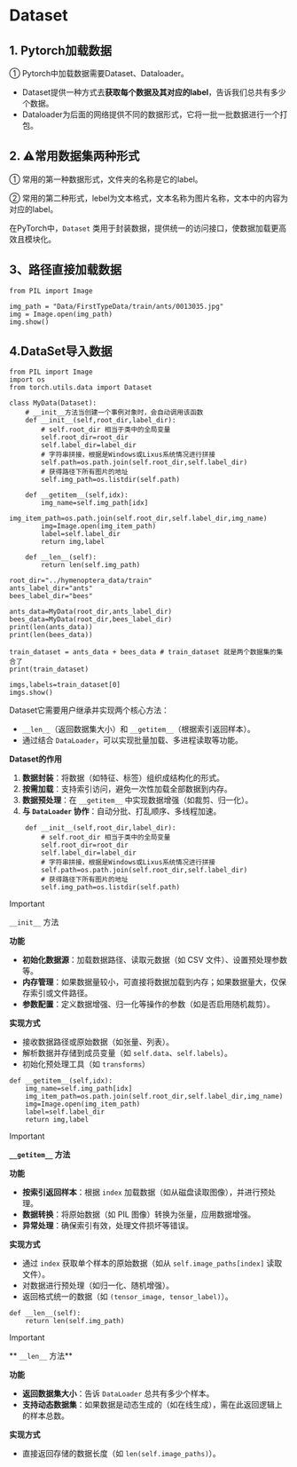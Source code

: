 # Dataset

## 1. Pytorch加载数据

① Pytorch中加载数据需要Dataset、Dataloader。

- Dataset提供一种方式去**获取每个数据及其对应的label**，告诉我们总共有多少个数据。
- Dataloader为后面的网络提供不同的数据形式，它将一批一批数据进行一个打包。

## 2. ⚠常用数据集两种形式

① 常用的第一种数据形式，文件夹的名称是它的label。

② 常用的第二种形式，lebel为文本格式，文本名称为图片名称，文本中的内容为对应的label。

在PyTorch中，`Dataset` 类用于封装数据，提供统一的访问接口，使数据加载更高效且模块化。

## 3、路径直接加载数据

```
from PIL import Image

img_path = "Data/FirstTypeData/train/ants/0013035.jpg"        
img = Image.open(img_path)
img.show()
```

## 4.DataSet导入数据

```
from PIL import Image
import os
from torch.utils.data import Dataset

class MyData(Dataset):
	# __init__方法当创建一个事例对象时，会自动调用该函数
    def __init__(self,root_dir,label_dir):
        # self.root_dir 相当于类中的全局变量
        self.root_dir=root_dir
        self.label_dir=label_dir
        # 字符串拼接，根据是Windows或Lixus系统情况进行拼接
        self.path=os.path.join(self.root_dir,self.label_dir)
        # 获得路径下所有图片的地址
        self.img_path=os.listdir(self.path)

    def __getitem__(self,idx):
        img_name=self.img_path[idx]
        img_item_path=os.path.join(self.root_dir,self.label_dir,img_name)
        img=Image.open(img_item_path)
        label=self.label_dir
        return img,label

    def __len__(self):
        return len(self.img_path)

root_dir="../hymenoptera_data/train"
ants_label_dir="ants"
bees_label_dir="bees"

ants_data=MyData(root_dir,ants_label_dir)
bees_data=MyData(root_dir,bees_label_dir)
print(len(ants_data))
print(len(bees_data))

train_dataset = ants_data + bees_data # train_dataset 就是两个数据集的集合了
print(train_dataset)

imgs,labels=train_dataset[0]
imgs.show()
```

Dataset它需要用户继承并实现两个核心方法：

- `__len__`（返回数据集大小）和 `__getitem__`（根据索引返回样本）。
- 通过结合 `DataLoader`，可以实现批量加载、多进程读取等功能。


**Dataset的作用**

1. **数据封装**：将数据（如特征、标签）组织成结构化的形式。
2. **按需加载**：支持索引访问，避免一次性加载全部数据到内存。
3. **数据预处理**：在 `__getitem__` 中实现数据增强（如裁剪、归一化）。
4. **与 `DataLoader` 协作**：自动分批、打乱顺序、多线程加速。

```
    def __init__(self,root_dir,label_dir):
        # self.root_dir 相当于类中的全局变量
        self.root_dir=root_dir
        self.label_dir=label_dir
        # 字符串拼接，根据是Windows或Lixus系统情况进行拼接
        self.path=os.path.join(self.root_dir,self.label_dir)
        # 获得路径下所有图片的地址
        self.img_path=os.listdir(self.path)
```

> [!IMPORTANT]
>
> `__init__` 方法
>
> **功能**
>
> - **初始化数据源**：加载数据路径、读取元数据（如 CSV 文件）、设置预处理参数等。
> - **内存管理**：如果数据量较小，可直接将数据加载到内存；如果数据量大，仅保存索引或文件路径。
> - **参数配置**：定义数据增强、归一化等操作的参数（如是否启用随机裁剪）。
>
> **实现方式**
>
> - 接收数据路径或原始数据（如张量、列表）。
> - 解析数据并存储到成员变量（如 `self.data`、`self.labels`）。
> - 初始化预处理工具（如 `transforms`）

    def __getitem__(self,idx):
        img_name=self.img_path[idx]
        img_item_path=os.path.join(self.root_dir,self.label_dir,img_name)
        img=Image.open(img_item_path)
        label=self.label_dir
        return img,label

> [!IMPORTANT]
>
> **`__getitem__` 方法**
>
> **功能**
>
> - **按索引返回样本**：根据 `index` 加载数据（如从磁盘读取图像），并进行预处理。
> - **数据转换**：将原始数据（如 PIL 图像）转换为张量，应用数据增强。
> - **异常处理**：确保索引有效，处理文件损坏等错误。
>
> **实现方式**
>
> - 通过 `index` 获取单个样本的原始数据（如从 `self.image_paths[index]` 读取文件）。
> - 对数据进行预处理（如归一化、随机增强）。
> - 返回格式统一的数据（如 `(tensor_image, tensor_label)`）。

    def __len__(self):
        return len(self.img_path)

> [!IMPORTANT]
>
> ** `__len__` 方法**
>
> **功能**
>
> - **返回数据集大小**：告诉 `DataLoader` 总共有多少个样本。
> - **支持动态数据集**：如果数据是动态生成的（如在线生成），需在此返回逻辑上的样本总数。
>
> **实现方式**
>
> - 直接返回存储的数据长度（如 `len(self.image_paths)`）。





